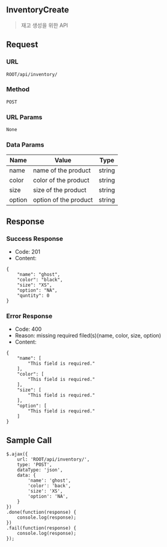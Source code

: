 ## InventoryCreate
> 재고 생성을 위한 API

## Request
### URL
```ROOT/api/inventory/```

### Method
```POST```

### URL Params
```None```

### Data Params
| Name   | Value                 | Type   |
| ------ |---------------------- | ------ |
| name   | name of the product   | string |
| color  | color of the product  | string |
| size   | size of the product   | string |
| option | option of the product | string |

## Response

### Success Response
- Code: 201
- Content:
```
{
    "name": "ghost",
    "color": "black",
    "size": "XS",
    "option": "NA",
    "quntity": 0
}
```

### Error Response
- Code: 400
- Reason: missing required filed(s)(name, color, size, option)
- Content:
```
{
    "name": [
        "This field is required."
    ],
    "color": [
        "This field is required."
    ],
    "size": [
        "This field is required."
    ],
    "option": [
        "This field is required."
    ]
}
```

## Sample Call
```
$.ajax({
    url: 'ROOT/api/inventory/',
    type: 'POST',
    dataType: 'json',
    data: {
        'name': 'ghost',
        'color': 'back',
        'size': 'XS',
        'option': 'NA',
    }
})
.done(function(response) {
    console.log(response);
})
.fail(function(response) {
    console.log(response);
});
```
